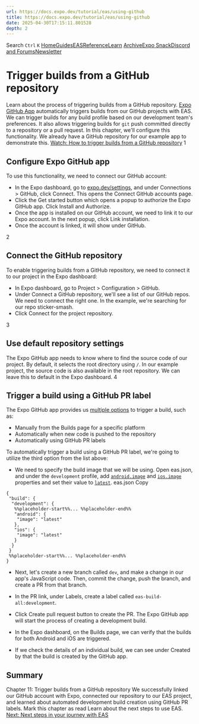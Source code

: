 ```yaml
---
url: https://docs.expo.dev/tutorial/eas/using-github
title: https://docs.expo.dev/tutorial/eas/using-github
date: 2025-04-30T17:15:11.801528
depth: 2
---
```


Search
`Ctrl` `K`
[Home](https://docs.expo.dev/)[Guides](https://docs.expo.dev/guides/overview)[EAS](https://docs.expo.dev/eas)[Reference](https://docs.expo.dev/versions/latest)[Learn](https://docs.expo.dev/tutorial/overview)
[Archive](https://docs.expo.dev/archive)[Expo Snack](https://snack.expo.dev)[Discord and Forums](https://chat.expo.dev)[Newsletter](https://expo.dev/mailing-list/signup)
# Trigger builds from a GitHub repository
Learn about the process of triggering builds from a GitHub repository.
[Expo GitHub App](https://docs.expo.dev/build/building-from-github) automatically triggers builds from our GitHub projects with EAS. We can trigger builds for any build profile based on our development team's preferences. It also allows triggering builds for `git` push committed directly to a repository or a pull request.
In this chapter, we'll configure this functionality. We already have a GitHub repository for our example app to demonstrate this.
[Watch: How to trigger builds from a GitHub repository](https://www.youtube.com/watch?v=fBLFEFC0ip0)
1
## Configure Expo GitHub app
To use this functionality, we need to connect our GitHub account:
  * In the Expo dashboard, go to [expo.dev/settings](https://expo.dev/settings#connections), and under Connections > GitHub, click Connect. This opens the Connect GitHub accounts page.
  * Click the Get started button which opens a popup to authorize the Expo GitHub app. Click Install and Authorize.
  * Once the app is installed on our GitHub account, we need to link it to our Expo account. In the next popup, click Link installation.
  * Once the account is linked, it will show under GitHub.


2
## Connect the GitHub repository
To enable triggering builds from a GitHub repository, we need to connect it to our project in the Expo dashboard:
  * In Expo dashboard, go to Project > Configuration > GitHub.
  * Under Connect a GitHub repository, we'll see a list of our GitHub repos. We need to connect the right one. In the example, we're searching for our repo sticker-smash.
  * Click Connect for the project repository.


3
## Use default repository settings
The Expo GitHub app needs to know where to find the source code of our project. By default, it selects the root directory using `/`. In our example project, the source code is also available in the root repository. We can leave this to default in the Expo dashboard.
4
## Trigger a build using a GitHub PR label
The Expo GitHub app provides us [multiple options](https://docs.expo.dev/build/building-from-github#trigger-a-build-from-github) to trigger a build, such as:
  * Manually from the Builds page for a specific platform
  * Automatically when new code is pushed to the repository
  * Automatically using GitHub PR labels


To automatically trigger a build using a GitHub PR label, we're going to utilize the third option from the list above:
  * We need to specify the build image that we will be using. Open eas.json, and under the `development` profile, add [`android.image`](https://docs.expo.dev/eas/json#image) and [`ios.image`](https://docs.expo.dev/eas/json#image-1) properties and set their value to [`latest`](https://docs.expo.dev/build-reference/infrastructure#configuring-build-environment).
eas.json
Copy
```
{
 "build": {
  "development": {
   %%placeholder-start%%... %%placeholder-end%%
   "android": {
    "image": "latest"
   },
   "ios": {
    "image": "latest"
   }
  }
 }
 %%placeholder-start%%... %%placeholder-end%%
}

```

  * Next, let's create a new branch called `dev`, and make a change in our app's JavaScript code. Then, commit the change, push the branch, and create a PR from that branch.
  * In the PR link, under Labels, create a label called `eas-build-all:development`.


  * Click Create pull request button to create the PR. The Expo GitHub app will start the process of creating a development build.
  * In the Expo dashboard, on the Builds page, we can verify that the builds for both Android and iOS are triggered.


  * If we check the details of an individual build, we can see under Created by that the build is created by the GitHub app.


## Summary
Chapter 11: Trigger builds from a GitHub repository
We successfully linked our GitHub account with Expo, connected our repository to our EAS project, and learned about automated development build creation using GitHub PR labels.
Mark this chapter as read
Learn about the next steps to use EAS.
[Next: Next steps in your journey with EAS](https://docs.expo.dev/tutorial/eas/next-steps)

